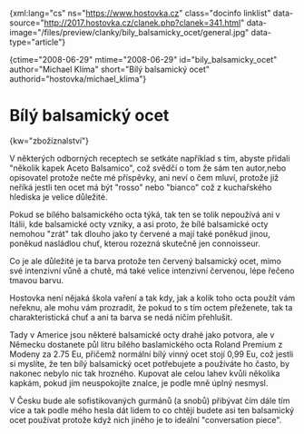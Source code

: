 
{xml:lang="cs" ns="https://www.hostovka.cz" class="docinfo linklist" data-source="http://2017.hostovka.cz/clanek.php?clanek=341.html" data-image="/files/preview/clanky/bily\_balsamicky\_ocet/general.jpg" data-type="article"}

{ctime="2008-06-29" mtime="2008-06-29" id="bily\_balsamicky\_ocet" author="Michael Klíma" short="Bílý balsamický ocet" authorid="hostovka/michael_klima"}

# Bílý balsamický ocet

<!-- generated attribute kw by user_udpatekw.sh on 2020-04-21, do not edit -->

{kw="zbožíznalství"}

V některých odborných receptech se setkáte například s tím, abyste přidali "několik kapek Aceto Balsamico", což svědčí o tom že sám ten autor,nebo opisovatel protože nečte mé příspěvky, ani neví o čem mluví, protože již neříká jestli ten ocet má být "rosso" nebo "bianco" což z kuchařského hlediska je velice důležité.

Pokud se bílého balsamického octa týká, tak ten se tolik nepoužívá ani v Itálii, kde balsamické octy vzniky, a asi proto, že bílé balsamické octy nemohou "zrát" tak dlouho jako ty červené a mají také poněkud jinou, poněkud nasládlou chuť, kterou rozezná skutečně jen connoisseur.

Co je ale důležité je ta barva protože ten červený balsamický ocet, mimo své intenzivní vůně a chutě, má také velice intenzivní červenou, lépe řečeno tmavou barvu.

Hostovka není nějaká škola vaření a tak kdy, jak a kolik toho octa použít vám neřeknu, ale mohu vám prozradit, že pokud to s tím octem přeženete, tak ta charakteristická chuť a ani ta barva se nedá ničím přehlušit.

Tady v Americe jsou některé balsamické octy drahé jako potvora, ale v Německu dostanete půl litru bílého baslamického octa Roland Premium z Modeny za 2.75 Eu, přičemž normální bílý vinný ocet stojí 0,99 Eu, což jestli si myslíte, že ten bílý balsamický ocet potřebujete a používáte ho často, by nakonec nebylo nic tak hrozného. Kupovat ale celou lahev kvůli několika kapkám, pokud jím neuspokojíte znalce, je podle mně úplný nesmysl.

V Česku bude ale sofistikovaných gurmánů (a snobů) přibývat čím dále tím více a tak podle mého hesla dát lidem to co chtějí budete asi ten balsamický ocet používat protože když nich jiného je to ideální "conversation piece".

